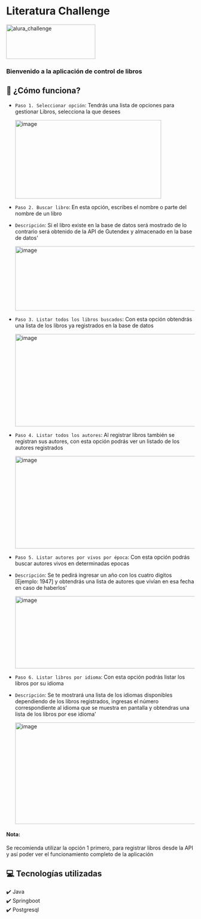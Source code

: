 <h1>Literatura Challenge</h1>
<lr></lr>
<img width="238" height="92" alt="alura_challenge" src="https://github.com/user-attachments/assets/403bd8e5-bd52-4031-af0d-712f5a8c63c3" />

<h3>Bienvenido a la aplicación de control de libros</h3>

## 📖 ¿Cómo funciona?
- `Paso 1. Seleccionar opción`: Tendrás una lista de opciones para gestionar Libros, selecciona la que desees

  <img width="390" height="210" alt="image" src="https://github.com/user-attachments/assets/e0d58e1c-3b44-4c4e-afd3-076490f91b23" />

- `Paso 2. Buscar libro`: En esta opción, escribes el nombre o parte del nombre de un libro
- `Descripción`: Si el libro existe en la base de datos será mostrado de lo contrario será obtenido de la API de Gutendex y almacenado en la base de datos'

  <img width="1211" height="172" alt="image" src="https://github.com/user-attachments/assets/ac375eda-b460-4f70-b9bd-9cea752677af" />

- `Paso 3. Listar todos los libros buscados`: Con esta opción obtendrás una lista de los libros ya registrados en la base de datos

  <img width="633" height="247" alt="image" src="https://github.com/user-attachments/assets/37edb851-e455-41bb-bb17-680e34c01b35" />

- `Paso 4. Listar todos los autores`: Al registrar libros también se registran sus autores, con esta opción podrás ver un listado de los autores registrados

  <img width="547" height="247" alt="image" src="https://github.com/user-attachments/assets/0bd3f091-3ec2-4484-9192-41530e0aea42" />

- `Paso 5. Listar autores por vivos por época`: Con esta opción podrás buscar autores vivos en determinadas epocas
- `Descripción`: Se te pedirá ingresar un año con los cuatro digitos [Ejemplo: 1947] y obtendrás una lista de autores que vivían en esa fecha en caso de haberlos'
  
  <img width="537" height="193" alt="image" src="https://github.com/user-attachments/assets/ef780839-5437-4ea8-bcdb-f2732d8d7f75" />
  
- `Paso 6. Listar libros por idioma`: Con esta opción podrás listar los libros por su idioma
- `Descripción`: Se te mostrará una lista de los idiomas disponibles dependiendo de los libros registrados, ingresas el número correspondiente al idioma
  que se muestra en pantalla y obtendras una lista de los libros por ese idioma'

  <img width="608" height="271" alt="image" src="https://github.com/user-attachments/assets/f28509c1-acd6-4a2a-87e2-b21c86eb5543" />

<h4>Nota: </h4> Se recomienda utilizar la opción 1 primero, para registrar libros desde la API y así poder ver el funcionamiento completo de la aplicación

## 💻 Tecnologías utilizadas
✔️ Java <br>
✔️ Springboot <br>
✔️ Postgresql <br>
